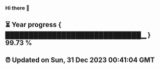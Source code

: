 ### Hi there 👋
⏳ Year progress { █████████████████████████████▁ } 99.73 %
---
⏰ Updated on Sun, 31 Dec 2023 00:41:04 GMT
---
